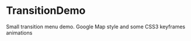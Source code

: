 TransitionDemo
==============

Small transition menu demo. Google Map style and some CSS3 keyframes animations
